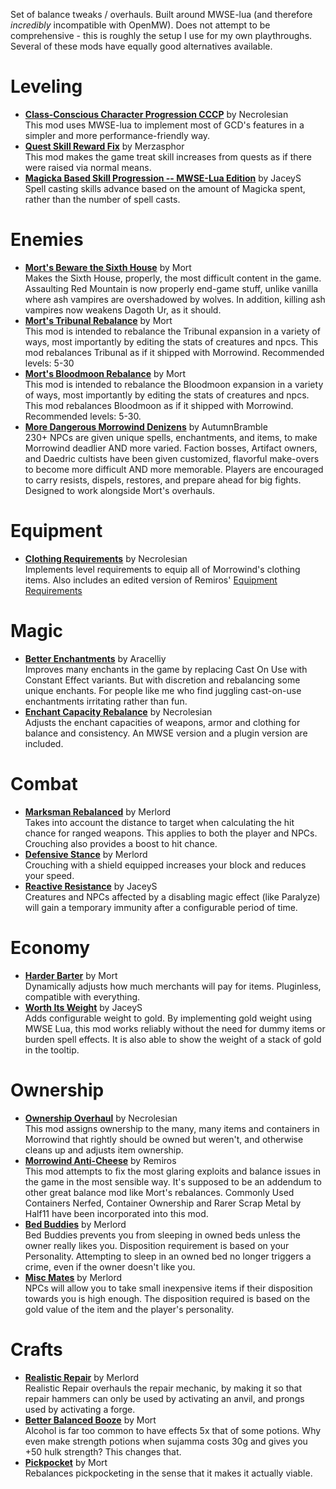 Set of balance tweaks / overhauls. Built around MWSE-lua (and therefore *incredibly* incompatible with OpenMW). Does not attempt to be comprehensive - this is roughly the setup I use for my own playthroughs. Several of these mods have equally good alternatives available.

# Leveling
* [**Class-Conscious Character Progression CCCP**](https://www.nexusmods.com/morrowind/mods/48110) by Necrolesian  
This mod uses MWSE-lua to implement most of GCD's features in a simpler and more performance-friendly way.
* [**Quest Skill Reward Fix**](https://www.nexusmods.com/morrowind/mods/48269) by Merzasphor  
This mod makes the game treat skill increases from quests as if there were raised via normal means.
* [**Magicka Based Skill Progression -- MWSE-Lua Edition**](https://www.nexusmods.com/morrowind/mods/48330) by JaceyS  
Spell casting skills advance based on the amount of Magicka spent, rather than the number of spell casts.

# Enemies
* [**Mort's Beware the Sixth House**](https://www.nexusmods.com/morrowind/mods/46036) by Mort  
Makes the Sixth House, properly, the most difficult content in the game. Assaulting Red Mountain is now properly end-game stuff, unlike vanilla where ash vampires are overshadowed by wolves. In addition, killing ash vampires now weakens Dagoth Ur, as it should. 
* [**Mort's Tribunal Rebalance**](https://www.nexusmods.com/morrowind/mods/45713) by Mort  
This mod is intended to rebalance the Tribunal expansion in a variety of ways, most importantly by editing the stats of creatures and npcs.
This mod rebalances Tribunal as if it shipped with Morrowind. Recommended levels: 5-30
* [**Mort's Bloodmoon Rebalance**](https://www.nexusmods.com/morrowind/mods/45714) by Mort  
This mod is intended to rebalance the Bloodmoon expansion in a variety of ways, most importantly by editing the stats of creatures and npcs.
This mod rebalances Bloodmoon as if it shipped with Morrowind. Recommended levels: 5-30. 
* [**More Dangerous Morrowind Denizens**](https://www.nexusmods.com/morrowind/mods/48745) by AutumnBramble  
230+ NPCs are given unique spells, enchantments, and items, to make Morrowind deadlier AND more varied. Faction bosses, Artifact owners, and Daedric cultists have been given customized, flavorful make-overs to become more difficult AND more memorable. Players are encouraged to carry resists, dispels, restores, and prepare ahead for big fights. Designed to work alongside Mort's overhauls.

# Equipment
* [**Clothing Requirements**](https://www.nexusmods.com/morrowind/mods/47813) by Necrolesian  
Implements level requirements to equip all of Morrowind's clothing items. Also includes an edited version of Remiros' [Equipment Requirements](https://www.nexusmods.com/morrowind/mods/45980)  

# Magic
* [**Better Enchantments**](https://www.nexusmods.com/morrowind/mods/47136) by Aracelliy  
Improves many enchants in the game by replacing Cast On Use with Constant Effect variants. But with discretion and rebalancing some unique enchants. For people like me who find juggling cast-on-use enchantments irritating rather than fun.  
* [**Enchant Capacity Rebalance**](https://www.nexusmods.com/morrowind/mods/48742) by Necrolesian  
Adjusts the enchant capacities of weapons, armor and clothing for balance and consistency. An MWSE version and a plugin version are included.

# Combat
* [**Marksman Rebalanced**](https://www.nexusmods.com/morrowind/mods/46715) by Merlord  
Takes into account the distance to target when calculating the hit chance for ranged weapons. This applies to both the player and NPCs. Crouching also provides a boost to hit chance.
* [**Defensive Stance**](https://www.nexusmods.com/morrowind/mods/46845) by Merlord  
Crouching with a shield equipped increases your block and reduces your speed.
* [**Reactive Resistance**](https://www.nexusmods.com/morrowind/mods/48373) by JaceyS  
Creatures and NPCs affected by a disabling magic effect (like Paralyze) will gain a temporary immunity after a configurable period of time.

# Economy
* [**Harder Barter**](https://www.nexusmods.com/morrowind/mods/46188) by Mort  
Dynamically adjusts how much merchants will pay for items. Pluginless, compatible with everything.  
* [**Worth Its Weight**](https://www.nexusmods.com/morrowind/mods/48070) by JaceyS  
Adds configurable weight to gold. By implementing gold weight using MWSE Lua, this mod works reliably without the need for dummy items or burden spell effects. It is also able to show the weight of a stack of gold in the tooltip.

# Ownership
* [**Ownership Overhaul**](https://www.nexusmods.com/morrowind/mods/48051) by Necrolesian  
This mod assigns ownership to the many, many items and containers in Morrowind that rightly should be owned but weren't, and otherwise cleans up and adjusts item ownership.
* [**Morrowind Anti-Cheese**](https://www.nexusmods.com/morrowind/mods/47305) by Remiros  
This mod attempts to fix the most glaring exploits and balance issues in the game in the most sensible way. It's supposed to be an addendum to other great balance mod like Mort's rebalances. Commonly Used Containers Nerfed, Container Ownership and Rarer Scrap Metal﻿ by Half11 have been incorporated into this mod.
* [**Bed Buddies**](https://www.nexusmods.com/morrowind/mods/46632) by Merlord  
Bed Buddies prevents you from sleeping in owned beds unless the owner really likes you. Disposition requirement is based on your Personality. Attempting to sleep in an owned bed no longer triggers a crime, even if the owner doesn't like you.
* [**Misc Mates**](https://www.nexusmods.com/morrowind/mods/48122) by Merlord  
NPCs will allow you to take small inexpensive items if their disposition towards you is high enough. The disposition required is based on the gold value of the item and the player's personality.

# Crafts
* [**Realistic Repair**](https://www.nexusmods.com/morrowind/mods/46673) by Merlord  
Realistic Repair overhauls the repair mechanic, by making it so that repair hammers can only be used by activating an anvil, and prongs used by activating a forge.
* [**Better Balanced Booze**](https://www.nexusmods.com/morrowind/mods/45844) by Mort  
Alcohol is far too common to have effects 5x that of some potions. Why even make strength potions when sujamma costs 30g and gives you +50 hulk strength? This changes that.
* [**Pickpocket**](https://www.nexusmods.com/morrowind/mods/47581) by Mort  
Rebalances pickpocketing in the sense that it makes it actually viable.  
